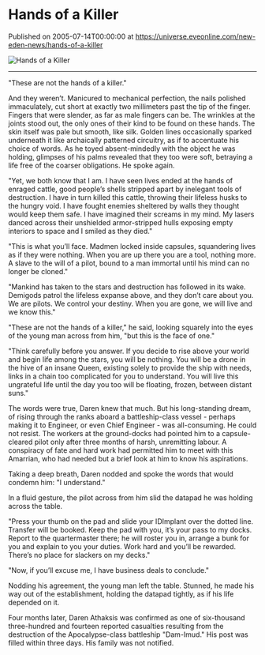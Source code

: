 # Hands of a Killer
Published on 2005-07-14T00:00:00 at https://universe.eveonline.com/new-eden-news/hands-of-a-killer

![Hands of a Killer](https://web.ccpgamescdn.com/communityassets/img/chronicles/chronicleImage/HoaK.jpg)

---

"These are not the hands of a killer."

And they weren’t. Manicured to mechanical perfection, the nails polished immaculately, cut short at exactly two millimeters past the tip of the finger. Fingers that were slender, as far as male fingers can be. The wrinkles at the joints stood out, the only ones of their kind to be found on these hands. The skin itself was pale but smooth, like silk. Golden lines occasionally sparked underneath it like archaically patterned circuitry, as if to accentuate his choice of words. As he toyed absent-mindedly with the object he was holding, glimpses of his palms revealed that they too were soft, betraying a life free of the coarser obligations. He spoke again.

"Yet, we both know that I am. I have seen lives ended at the hands of enraged cattle, good people’s shells stripped apart by inelegant tools of destruction. I have in turn killed this cattle, throwing their lifeless husks to the hungry void. I have fought enemies sheltered by walls they thought would keep them safe. I have imagined their screams in my mind. My lasers danced across their unshielded armor-stripped hulls exposing empty interiors to space and I smiled as they died."

"This is what you’ll face. Madmen locked inside capsules, squandering lives as if they were nothing. When you are up there you are a tool, nothing more. A slave to the will of a pilot, bound to a man immortal until his mind can no longer be cloned."

"Mankind has taken to the stars and destruction has followed in its wake. Demigods patrol the lifeless expanse above, and they don’t care about you. We are pilots. We control your destiny. When you are gone, we will live and we know this."

"These are not the hands of a killer," he said, looking squarely into the eyes of the young man across from him, "but this is the face of one."

"Think carefully before you answer. If you decide to rise above your world and begin life among the stars, you will be nothing. You will be a drone in the hive of an insane Queen, existing solely to provide the ship with needs, links in a chain too complicated for you to understand. You will live this ungrateful life until the day you too will be floating, frozen, between distant suns."

The words were true, Daren knew that much. But his long-standing dream, of rising through the ranks aboard a battleship-class vessel - perhaps making it to Engineer, or even Chief Engineer - was all-consuming. He could not resist. The workers at the ground-docks had pointed him to a capsule-cleared pilot only after three months of harsh, unremitting labour. A conspiracy of fate and hard work had permitted him to meet with this Amarrian, who had needed but a brief look at him to know his aspirations.

Taking a deep breath, Daren nodded and spoke the words that would condemn him: "I understand."

In a fluid gesture, the pilot across from him slid the datapad he was holding across the table.

"Press your thumb on the pad and slide your IDImplant over the dotted line. Transfer will be booked. Keep the pad with you, it’s your pass to my docks. Report to the quartermaster there; he will roster you in, arrange a bunk for you and explain to you your duties. Work hard and you’ll be rewarded. There’s no place for slackers on my decks."

"Now, if you’ll excuse me, I have business deals to conclude."

Nodding his agreement, the young man left the table. Stunned, he made his way out of the establishment, holding the datapad tightly, as if his life depended on it.

Four months later, Daren Athaksis was confirmed as one of six-thousand three-hundred and fourteen reported casualties resulting from the destruction of the Apocalypse-class battleship "Dam-Imud." His post was filled within three days. His family was not notified.
